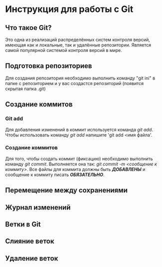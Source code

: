 # Инструкция для работы с Git

## Что такое Git?

Это одна из реализаций распределённых систем контроля версий, имеющая как и локальные, так и удалённые репозитории. Является самой популярной системой контроля версий в мире.

## Подготовка репозиториев

Для создания репозитория необходимо выполнить команду "git ini" в папке с репозиторием  и у вас создастся репозиторий (появится скрытая папка .git)

## Создание коммитов

### Git add

Для добавления изменений в коммит используется команда *git add*. Чтобы использовать команду *git add* напишите 'git add <имя файла'.

### Создание коммитов
Для того, чтобы создать коммит (фиксацию) необходимо выполнить команду *git commit*. Выполняется она так: *git commit -m <сообщение к коммиту>*. Все файлы для коммита должны быть ***ДОБАВЛЕНЫ*** и сообщение к коммиту писать ***ОБЯЗАТЕЛЬНО***.

## Перемещение между сохранениями

## Журнал изменений

## Ветки в Git

## Слияние веток

## Удаление веток